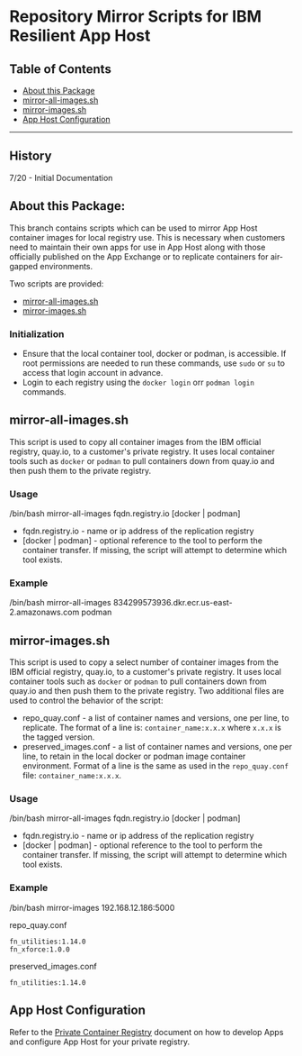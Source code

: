 # Repository Mirror Scripts for IBM Resilient App Host
## Table of Contents
  - [About this Package](#about-this-package)
  - [mirror-all-images.sh](#mirror-all-imagessh)
  - [mirror-images.sh](#mirror-imagessh)
  - [App Host Configuration](#app-host-configuration)
---

## History
7/20 -  Initial Documentation

## About this Package:
This branch contains scripts which can be used to mirror App Host container images
for local registry use. This is necessary when customers need to maintain their own
apps for use in App Host along with those officially published on the App Exchange 
or to replicate containers for air-gapped environments.

Two scripts are provided:
* [mirror-all-images.sh](#mirror-all-images.sh)
* [mirror-images.sh](#mirror-images.sh)

### Initialization
* Ensure that the local container tool, docker or podman, is accessible. If root permissions
are needed to run these commands, use `sudo` or `su` to access that login account in advance.
* Login to each registry using the `docker login` orr `podman login` commands.

## mirror-all-images.sh
This script is used to copy all container images from the IBM official registry, quay.io,
to a customer's private registry. It uses local container tools such as `docker` or `podman` to 
pull containers down from quay.io and then push them to the private registry.

### Usage
/bin/bash mirror-all-images fqdn.registry.io [docker | podman]

* fqdn.registry.io - name or ip address of the replication registry
* [docker | podman] - optional reference to the tool to perform the container transfer. 
If missing, the script will attempt to determine which tool exists.

### Example
/bin/bash mirror-all-images 834299573936.dkr.ecr.us-east-2.amazonaws.com podman


## mirror-images.sh
This script is used to copy a select number of container images from the IBM official registry, quay.io,
to a customer's private registry. It uses local container tools such as `docker` or `podman` to 
pull containers down from quay.io and then push them to the private registry.
Two additional files are used to control the behavior of the script:
* repo_quay.conf - a list of container names and versions, one per line, to replicate. The format of a line is:
   `container_name:x.x.x` where `x.x.x` is the tagged version.
* preserved_images.conf - a list of container names and versions, one per line, to retain in the local docker or podman image 
container environment. Format of a line is the same as used in the `repo_quay.conf` file: `container_name:x.x.x`.

### Usage
/bin/bash mirror-all-images fqdn.registry.io [docker | podman]

* fqdn.registry.io - name or ip address of the replication registry
* [docker | podman] - optional reference to the tool to perform the container transfer. 
If missing, the script will attempt to determine which tool exists.

### Example
/bin/bash mirror-images 192.168.12.186:5000

repo_quay.conf
```
fn_utilities:1.14.0
fn_xforce:1.0.0
```

preserved_images.conf
```
fn_utilities:1.14.0
```

## App Host Configuration
Refer to the [Private Container Registry](PrivateContainerRegistry.md) document on how to
develop Apps and configure App Host for your private registry.